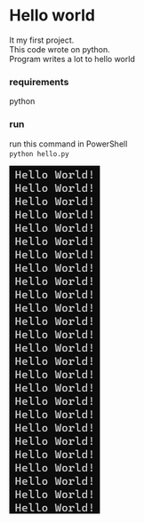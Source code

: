 # Hello world
It my first project.   
This code wrote on python.  
Program writes a lot to hello world


### requirements
python

### run
run this command in PowerShell   
`python hello.py`

![Image text](https://github.com/it-momentum/hello-world/blob/master/hello.jpg)


